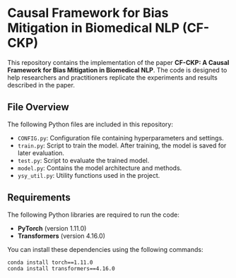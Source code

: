 # Causal Framework for Bias Mitigation in Biomedical NLP (CF-CKP)

This repository contains the implementation of the paper **CF-CKP: A Causal Framework for Bias Mitigation in Biomedical NLP**. The code is designed to help researchers and practitioners replicate the experiments and results described in the paper.

## File Overview

The following Python files are included in this repository:

- `CONFIG.py`: Configuration file containing hyperparameters and settings.
- `train.py`: Script to train the model. After training, the model is saved for later evaluation.
- `test.py`: Script to evaluate the trained model.
- `model.py`: Contains the model architecture and methods.
- `ysy_util.py`: Utility functions used in the project.

## Requirements

The following Python libraries are required to run the code:

- **PyTorch** (version 1.11.0)
- **Transformers** (version 4.16.0)

You can install these dependencies using the following commands:

```bash
conda install torch==1.11.0
conda install transformers==4.16.0
